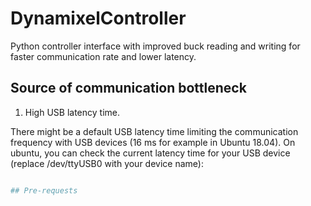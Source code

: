 # DynamixelController
Python controller interface with improved buck reading and writing for faster communication rate and lower latency.

## Source of communication bottleneck

1. High USB latency time.

There might be a default USB latency time limiting the communication frequency with USB devices (16 ms for example in Ubuntu 18.04).
On ubuntu, you can check the current latency time for your USB device (replace /dev/ttyUSB0 with your device name):

```bash

## Pre-requests




